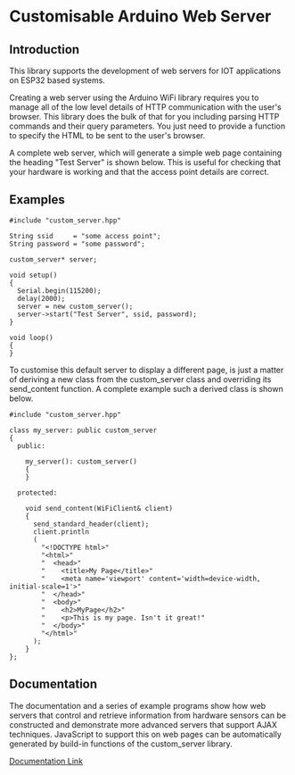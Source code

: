 # Customisable Arduino Web Server #

## Introduction ##

This library supports the development of web servers for IOT applications 
on ESP32 based systems.

Creating a web server using the Arduino WiFi library requires you to manage 
all of the low level details of HTTP communication with the user's browser. 
This library does the bulk of that for you including parsing HTTP commands 
and their query parameters. You just need to provide a function to specify 
the HTML to be sent to the user's browser. 

A complete web server, which will generate a simple web page containing the 
heading "Test Server" is shown below. This is useful for checking that your 
hardware is working and that the access point details are correct.

## Examples ##

```
#include "custom_server.hpp"
 
String ssid     = "some access point";
String password = "some password";
 
custom_server* server;
 
void setup()
{
  Serial.begin(115200);
  delay(2000);
  server = new custom_server();
  server->start("Test Server", ssid, password);
}
 
void loop()
{
}
```

To customise this default server to display a different page, is just a 
matter of deriving a new class from the custom_server class and
overriding its send_content function. A complete example such a derived class
is shown below.

```
#include "custom_server.hpp"
 
class my_server: public custom_server
{
  public:
 
    my_server(): custom_server()
    {
    }
 
  protected:
 
    void send_content(WiFiClient& client)
    {
      send_standard_header(client);
      client.println
      (
        "<!DOCTYPE html>"
        "<html>"
        "  <head>"
        "    <title>My Page</title>"
        "    <meta name='viewport' content='width=device-width, initial-scale=1'>"
        "  </head>"
        "  <body>"
        "    <h2>MyPage</h2>"
        "    <p>This is my page. Isn't it great!"
        "  </body>"
        "</html>"
      );
    }
}; 
```

## Documentation ##

The documentation and a series of example programs show how web servers that
control and retrieve information from hardware sensors can be constructed
and demonstrate more advanced servers that support AJAX techniques. JavaScript 
to support this on web pages can be automatically generated by build-in
functions of the custom_server library. 

[Documentation Link](https://carinasagittarius.co.uk/articles/Custom-Server/docs/)
